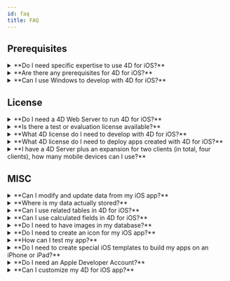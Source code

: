 ```yaml
---
id: faq
title: FAQ
---
```


## Prerequisites

<details>
<summary>
    **Do I need specific expertise to use 4D for iOS?**
</summary>

With 4D for iOS, you can easily create mobile projects directly from 4D, without needing any prior expertise building native iOS apps!

The mobile project editor has been designed so that you can use 4D for iOS without any specific knowledge in mobile app developement.

</details>

<details>
<summary>
**Are there any prerequisites for 4D for iOS?**
</summary>

### Version comparison table

| Xcode  | Swift | iOS      | 4D   | macOS   |
| ------ | ----- | -------- | ---- | ------- |
| 11.6   | 5.2.4 | OS 13.6  | 18R4 | 10.15.2 |
| 11.5   | 5.2.4 | OS 13.5  | 18R3 | 10.15.2 |
| 11.4   | 5.2   | OS 13.4  | 18.2 | 10.15.2 |
| 11.3.1 | 5.1.3 | iOS 13.3 | 18.1 | 10.14.4 |
| 11.3.1 | 5.1.3 | iOS 13.3 | 18R2 | 10.14.4 |
| 11.2   | 5.1   | iOS 13.2 | 18   | 10.14.4 |
| 10.2.1 | 5.0   | iOS 12.2 | 17R6 | 10.14.4 |
| 10.2   | 4.2.1 | iOS 12.2 | 17R5 | 10.14.3 |
| 10.1   | 4.2.1 | iOS 12   | 17R4 | 10.13.6 |
| 10.0   | 4.2   | iOS 12   | 17R3 | 10.13.6 |
| 9.4    | 4.1.2 | iOS 11.4 | 17R2 | 10.13.2 |
| 9.3.1  | 4.1   | iOS 11.3 | 17R2 | 10.13.2 |

In case you need an older Xcode version you can download it here: https://developer.apple.com/download/more/

=> Only registered developers can download preview releases through the Apple Developer website.

See the prerequisites list [here](prerequisites.html).

</details>


<details>
<summary>
**Can I use Windows to develop with 4D for iOS?**
</summary>

No. You must develop on macOS, as we need XCode to compile the final application and to run the Simulator.

</details>


## License

<details>
<summary>
**Do I need a 4D Web Server to run 4D for iOS?**
</summary>

No –  4D for iOS is included in 4D Server v17 R2 and up.

</details>



<details>
<summary>
**Is there a test or evaluation license available?**
</summary>

If you already have a 4D Developer Pro or 4D Server license for 4D v17 R2 or newer, 4D for iOS is included.

If you're not a 4D Partner or don't participate in the 4D Maintenance program, you have to wait for 4D v18.

</details>


<details>
<summary>
**What 4D license do I need to develop with 4D for iOS?**
</summary>

You need a 4D Developer Pro v17 R2 or newer (macOS) license to develop 4D for iOS apps.

</details>


<details>
<summary>
**What 4D license do I need to deploy apps created with 4D for iOS?**
</summary>

You need a 4D Server (macOS or Windows) v17 R2 or newer license to deploy 4D for iOS apps.

There's no additional license needed. Your 4D for iOS apps will share the same licenses as those for 4D Remote (client).

Clients can connect on Macs, Windows PCs, or iPhones, as long as the total amount of concurrent users are covered by the 4D Server license.

</details>


<details>
<summary>
**I have a 4D Server plus an expansion for two clients (in total, four clients), how many mobile devices can I use?**
</summary>

You can use up to four mobile devices.

</details>


## MISC

<details>
<summary>
**Can I modify and update data from my iOS app?**
</summary>

Yes, of course.

</details>

<details>
<summary>
**Where is my data actually stored?**
</summary>

Your data is stored locally on your iOS device. This allows you to access your data in offline mode.

</details>


<details>
<summary>
**Can I use related tables in 4D for iOS?**
</summary>

We know that you use a lot related tables for your business applications and we're working on accessing related tables for a future 4D for iOS release.

</details>


<details>
<summary>
**Can I use calculated fields in 4D for iOS?**
</summary>

You can create pre-calculated fields in 4D and publish them from the [Structure section](structure.html) of the 4D for iOS project editor.

</details>


<details>
<summary>
**Do I need to have images in my database?**
</summary>

Images are not mandatory, but we highly recommend that you use images to offer the best user experience.

4D for iOS offers a variety of [list form](list-form-templates.html) and [detail form](detail-form-templates.html) templates. With or without images, with charts...

</details>

<details>
<summary>
**Do I need to create an icon for my iOS app?**
</summary>

It's highly recommended to have an icon for your 4D for iOS app. If you don't have one, the default icon (the 4D logo) will be displayed.

If you already have an icon for your 4D Desktop application, you can drag and drop it directly into the icon area on the [General](general.html) section of the project editor.

</details>


<details>
<summary>
**How can I test my app?**
</summary>

4D for iOS allows you to test your apps in the [Simulator](simulator.html). To test your app on your iOS device you need to have a **paying Apple developer account** (install-device.html) (iPhone and iPad).

**Note:** to intall your app with a **free developer account**, you can open your generated iOS project and install your app using Xcode.

</details>


<details>
<summary>
**Do I need to create special iOS templates to build my apps on an iPhone or iPad?**
</summary>

All of templates available in 4D for iOS are optimized for the iPhone. They also work well on iPads.

</details>



<details>
<summary>
     **Do I need an Apple Developer Account?**
</summary>

To test your app, you'll need to create at least a [free Apple Developer account](free-developer-account.html).

To deploy a 4D for iOS app, you'll need to enroll in the [Apple Developer Enterprise Program](register-apple-developer-enterprise-program.html) (for an in-house deployment) or in the [Apple Developer Program](register-apple-developer-program-organization.html) (for an App Store deployment).

</details>

<details>
<summary>
**Can I customize my 4D for iOS app?**
</summary>

4D for iOS generates a real Xcode project that you can [open and modify](open-xcode.html) according to your needs.

</details>




